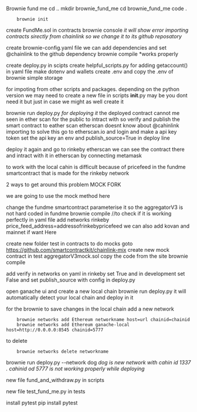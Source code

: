 Brownie fund me
        cd ..
        mkdir brownie_fund_me
        cd brownie_fund_me
        code .

        brownie init

create FundMe.sol in contracts
        brownie console *it will show error importing contracts sirectly from chainlink so we change it to its github reposatory*

create brownie-config.yaml file
        we can add dependencies
        and set @chainlink to the github dependency
        brownie compile *works properly

create deploy.py in scipts
create helpful_scripts.py for adding getaccount()
in yaml file make dotenv and wallets
create .env and copy the .env of brownie simple storage

for impoting from other scripts and packages.
depending on the python version we may need to create a new file in scripts __init__.py
may be you dont need it but just in case we might as well create it

brownie run deploy.py *for deploying it*
the deployed contract cannot me seen in ether scan for the public to intract with
so verify and publish the smart contract to eather scan
etherscan doesnt know about @cahinlink importing
to solve this go to etherscan.io and login and make a api key token
set the api key an env
and publish_source=True in deploy line

deploy it again and go to rinkeby etherscan
we can see the contract there and intract with it in etherscan by connecting metamask

to work with the local cahin is difficult because of pricefeed in the fundme smartcontract 
that is made for the rinkeby network

2 ways to get around this problem
MOCK
FORK

we are going to use the mock method here

change the fundme smartcontract parameterise it
so the aggregatorV3 is not hard coded in fundme
brownie compile //to check if it is working perfectly
in yaml file add networks rinkeby price_feed_address=addressofrinkebypricefeed
we can also add kovan and mainnet if want Here

create new folder test in contracts to do mocks
goto https://github.com/smartcontractkit/chainlink-mix
create new mock contract in test aggregatorV3mock.sol
copy the code from the site
brownie compile

add verify in networks on yaml in rinkeby set True and in development set False
and set publish_source with config in deploy.py

open ganache ui and create a new local chain
brownie run deploy.py
        it will automatically detect your local chain and deploy in it

for the brownie to save changes in the local chain add a new network

        brownie networks add Ethereum networkname host=url chainid=chainid
        brownie networks add Ethereum ganache-local host=http://0.0.0.0:8545 chainid=5777

to delete
       
        brownie networks delete networkname

brownie run deploy.py --network dog *dog is new network with cahin id 1337 . cahinid od 5777 is not working properly while deploying*

new file fund_and_withdraw.py in scripts

new file test_fund_me.py in tests

install pytest 
        pip install pytest




